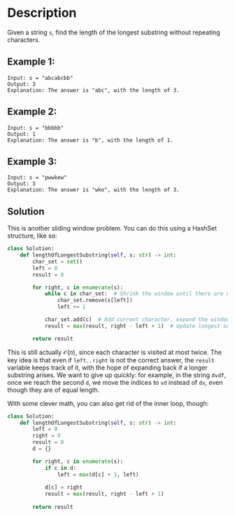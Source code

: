 # Description

Given a string `s`, find the length of the longest substring without repeating characters.

## Example 1:

```
Input: s = "abcabcbb"
Output: 3
Explanation: The answer is "abc", with the length of 3.
```

## Example 2:

```
Input: s = "bbbbb"
Output: 1
Explanation: The answer is "b", with the length of 1.
```

## Example 3:

```
Input: s = "pwwkew"
Output: 3
Explanation: The answer is "wke", with the length of 3.
```

## Solution

This is another sliding window problem. You can do this using a HashSet structure, like so:

```py
class Solution:
    def lengthOfLongestSubstring(self, s: str) -> int:
        char_set = set()
        left = 0
        result = 0

        for right, c in enumerate(s):
            while c in char_set:  # Shrink the window until there are no repeats
                char_set.remove(s[left])
                left += 1

            char_set.add(c)  # Add current character, expand the window 
            result = max(result, right - left + 1)  # Update longest substring length

        return result 
```

This is still actually $\mathcal{O}(n)$, since each character is visited at most twice. The key idea is that even if `left..right` is not the correct answer, the `result` variable keeps track of it, with the hope of expanding back if a longer substring arises. We want to give up quickly: for example, in the string `dvdf`, once we reach the second `d`, we move the indices to `vd` instead of `dv`, even though they are of equal length.

With some clever math, you can also get rid of the inner loop, though:

```py
class Solution:
    def lengthOfLongestSubstring(self, s: str) -> int:
        left = 0
        right = 0
        result = 0
        d = {}

        for right, c in enumerate(s):
            if c in d:
                left = max(d[c] + 1, left)
            
            d[c] = right
            result = max(result, right - left + 1)
        
        return result
```
